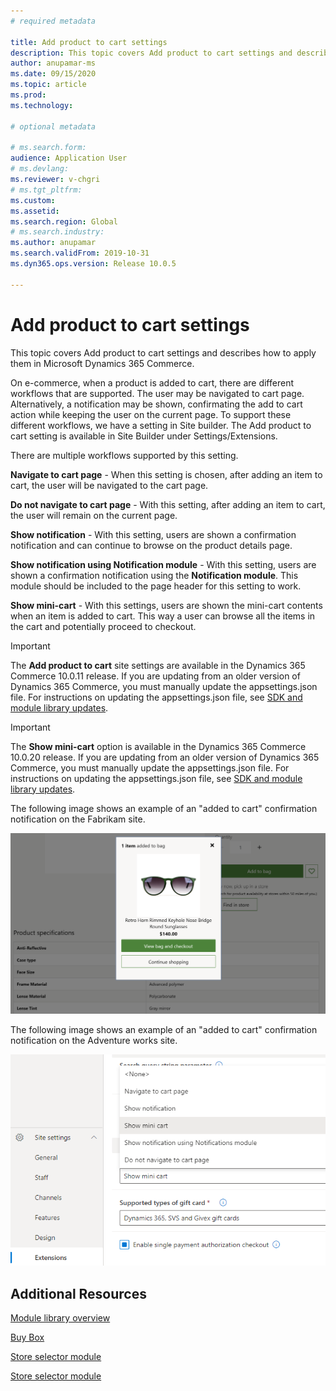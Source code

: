 ```yaml
---
# required metadata

title: Add product to cart settings
description: This topic covers Add product to cart settings and describes how to apply them in Microsoft Dynamics 365 Commerce.
author: anupamar-ms
ms.date: 09/15/2020
ms.topic: article
ms.prod: 
ms.technology: 

# optional metadata

# ms.search.form: 
audience: Application User
# ms.devlang: 
ms.reviewer: v-chgri
# ms.tgt_pltfrm: 
ms.custom: 
ms.assetid: 
ms.search.region: Global
# ms.search.industry: 
ms.author: anupamar
ms.search.validFrom: 2019-10-31
ms.dyn365.ops.version: Release 10.0.5

---
```



# Add product to cart settings

This topic covers Add product to cart settings and describes how to apply them in Microsoft Dynamics 365 Commerce.

On e-commerce, when a product is added to cart, there are different workflows that are supported. The user may be navigated to cart page. Alternatively, a notification may be shown, confirmating the add to cart action while keeping the user on the current page. To support these different workflows, we have a setting in Site builder. The Add product to cart setting is available in Site Builder under Settings/Extensions. 

There are multiple workflows supported by this setting.

 **Navigate to cart page** - When this setting is chosen, after adding an item to cart, the user will be navigated to the cart page.
 
 **Do not navigate to cart page** - With this setting, after adding an item to cart, the user will remain on the current page.
 
  **Show notification** - With this setting, users are shown a confirmation notification and can continue to browse on the product details page. 
  
  **Show notification using Notification module** - With this setting, users are shown a confirmation notification using the **Notification module**. This module should be included to the page header for this setting to work.
  
  **Show mini-cart** - With this settings, users are shown the mini-cart contents when an item is added to cart. This way a user can browse all the items in the cart and potentially proceed to checkout.

> [!IMPORTANT]
> The **Add product to cart** site settings are available in the Dynamics 365 Commerce 10.0.11 release. If you are updating from an older version of Dynamics 365 Commerce, you must manually update the appsettings.json file. For instructions on updating the appsettings.json file, see [SDK and module library updates](e-commerce-extensibility/sdk-updates.md#update-the-appsettingsjson-file). 

> [!IMPORTANT]
> The **Show mini-cart** option is available in the Dynamics 365 Commerce 10.0.20 release. If you are updating from an older version of Dynamics 365 Commerce, you must manually update the appsettings.json file. For instructions on updating the appsettings.json file, see [SDK and module library updates](e-commerce-extensibility/sdk-updates.md#update-the-appsettingsjson-file). 


The following image shows an example of an "added to cart" confirmation notification on the Fabrikam site.

![Example of a notification module](./media/ecommerce-addtocart-notifications.PNG)

The following image shows an example of an "added to cart" confirmation notification on the Adventure works site.

![Example of a notification module](./media/AW_sitesettings.PNG)

## Additional Resources

[Module library overview](starter-kit-overview.md)

[Buy Box](add-buy-box.md)

[Store selector module](store-selector.md)


[Store selector module](store-selector.md)
